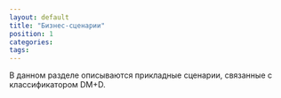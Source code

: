 ```yaml
---
layout: default
title: "Бизнес-сценарии"
position: 1
categories: 
tags: 
---
```


В данном разделе описываются прикладные сценарии, связанные с классификатором DM+D.

 



 

 

